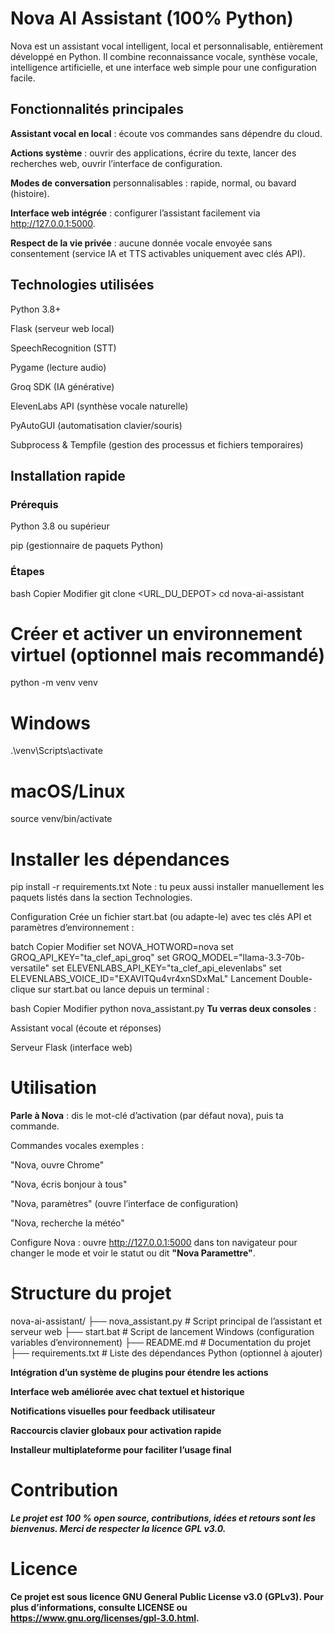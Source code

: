 # Nova AI Assistant (100% Python)
Nova est un assistant vocal intelligent, local et personnalisable, entièrement développé en Python. Il combine reconnaissance vocale, synthèse vocale, intelligence artificielle, et une interface web simple pour une configuration facile.

## Fonctionnalités principales
**Assistant vocal en local** : écoute vos commandes sans dépendre du cloud.

**Actions système** : ouvrir des applications, écrire du texte, lancer des recherches web, ouvrir l’interface de configuration.

**Modes de conversation** personnalisables : rapide, normal, ou bavard (histoire).

**Interface web intégrée** : configurer l’assistant facilement via http://127.0.0.1:5000.

**Respect de la vie privée** : aucune donnée vocale envoyée sans consentement (service IA et TTS activables uniquement avec clés API).

## Technologies utilisées
Python 3.8+

Flask (serveur web local)

SpeechRecognition (STT)

Pygame (lecture audio)

Groq SDK (IA générative)

ElevenLabs API (synthèse vocale naturelle)

PyAutoGUI (automatisation clavier/souris)

Subprocess & Tempfile (gestion des processus et fichiers temporaires)

## Installation rapide
### Prérequis
Python 3.8 ou supérieur

pip (gestionnaire de paquets Python)

### Étapes
bash
Copier
Modifier
git clone <URL_DU_DEPOT>
cd nova-ai-assistant

# Créer et activer un environnement virtuel (optionnel mais recommandé)
python -m venv venv
# Windows
.\venv\Scripts\activate
# macOS/Linux
source venv/bin/activate

# Installer les dépendances
pip install -r requirements.txt
Note : tu peux aussi installer manuellement les paquets listés dans la section Technologies.

Configuration
Crée un fichier start.bat (ou adapte-le) avec tes clés API et paramètres d’environnement :

batch
Copier
Modifier
set NOVA_HOTWORD=nova
set GROQ_API_KEY="ta_clef_api_groq"
set GROQ_MODEL="llama-3.3-70b-versatile"
set ELEVENLABS_API_KEY="ta_clef_api_elevenlabs"
set ELEVENLABS_VOICE_ID="EXAVITQu4vr4xnSDxMaL"
Lancement
Double-clique sur start.bat ou lance depuis un terminal :

bash
Copier
Modifier
python nova_assistant.py
**Tu verras deux consoles** :

Assistant vocal (écoute et réponses)

Serveur Flask (interface web)

# Utilisation
**Parle à Nova** : dis le mot-clé d’activation (par défaut nova), puis ta commande.

Commandes vocales exemples :

"Nova, ouvre Chrome"

"Nova, écris bonjour à tous"

"Nova, paramètres" (ouvre l’interface de configuration)

"Nova, recherche la météo"

Configure Nova : ouvre http://127.0.0.1:5000 dans ton navigateur pour changer le mode et voir le statut ou dit **"Nova Paramettre"**.

# Structure du projet

nova-ai-assistant/
├── nova_assistant.py          # Script principal de l’assistant et serveur web
├── start.bat                  # Script de lancement Windows (configuration variables d’environnement)
├── README.md                  # Documentation du projet
├── requirements.txt           # Liste des dépendances Python (optionnel à ajouter)


**Intégration d’un système de plugins pour étendre les actions**

**Interface web améliorée avec chat textuel et historique**

**Notifications visuelles pour feedback utilisateur**

**Raccourcis clavier globaux pour activation rapide**

**Installeur multiplateforme pour faciliter l’usage final**

# Contribution
***Le projet est 100 % open source, contributions, idées et retours sont les bienvenus.
Merci de respecter la licence GPL v3.0.***

# Licence
**Ce projet est sous licence GNU General Public License v3.0 (GPLv3).
Pour plus d’informations, consulte LICENSE ou https://www.gnu.org/licenses/gpl-3.0.html.**
